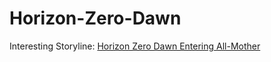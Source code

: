 # Horizon-Zero-Dawn
Interesting Storyline: [Horizon Zero Dawn Entering All-Mother](https://youtu.be/1EULkMQyp9c)
